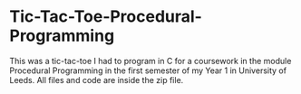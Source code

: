 # Tic-Tac-Toe-Procedural-Programming
This was a tic-tac-toe I had to program in C for a coursework in the module Procedural Programming in the first semester of my Year 1 in University of Leeds. All files and code are inside the zip file.
